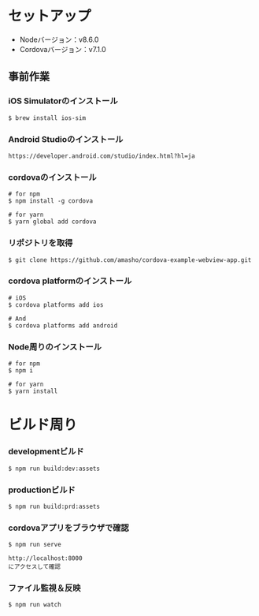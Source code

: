 # セットアップ

* Nodeバージョン：v8.6.0
* Cordovaバージョン：v7.1.0

## 事前作業

### iOS Simulatorのインストール
```
$ brew install ios-sim
```

### Android Studioのインストール
```
https://developer.android.com/studio/index.html?hl=ja
```

### cordovaのインストール
```
# for npm
$ npm install -g cordova

# for yarn
$ yarn global add cordova
```

### リポジトリを取得
```
$ git clone https://github.com/amasho/cordova-example-webview-app.git
```

### cordova platformのインストール
```
# iOS
$ cordova platforms add ios

# And
$ cordova platforms add android
```

### Node周りのインストール
```
# for npm
$ npm i

# for yarn
$ yarn install
```

# ビルド周り

### developmentビルド
```
$ npm run build:dev:assets
```

### productionビルド
```
$ npm run build:prd:assets
```

### cordovaアプリをブラウザで確認
```
$ npm run serve

http://localhost:8000
にアクセスして確認
```

### ファイル監視＆反映
```
$ npm run watch
```

